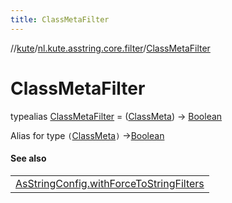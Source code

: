 ```yaml
---
title: ClassMetaFilter
---
```

//[kute](../../../index.html)/[nl.kute.asstring.core.filter](../index.html)/[ClassMetaFilter](index.html)



# ClassMetaFilter

typealias [ClassMetaFilter](index.html) = ([ClassMeta](../../nl.kute.asstring.property.meta/-class-meta/index.html)) -&gt; [Boolean](https://kotlinlang.org/api/latest/jvm/stdlib/kotlin/-boolean/index.html)

Alias for type `(`[ClassMeta](../../nl.kute.asstring.property.meta/-class-meta/index.html)`)` ->[Boolean](https://kotlinlang.org/api/latest/jvm/stdlib/kotlin/-boolean/index.html)



#### See also


| |
|---|
| [AsStringConfig.withForceToStringFilters](../../nl.kute.asstring.config/-as-string-config/with-force-to-string-filters.html) |

